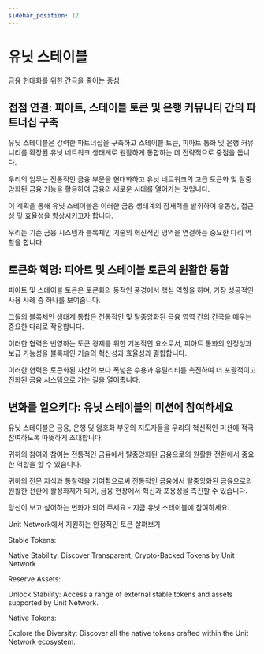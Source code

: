 ```yaml
---
sidebar_position: 12
---
```


# 유닛 스테이블

금융 현대화를 위한 간극을 줄이는 중심

## 접점 연결: 피아트, 스테이블 토큰 및 은행 커뮤니티 간의 파트너십 구축

유닛 스테이블은 강력한 파트너십을 구축하고 스테이블 토큰, 피아트 통화 및 은행 커뮤니티를 확장된 유닛 네트워크 생태계로 원활하게 통합하는 데 전략적으로 중점을 둡니다.

우리의 임무는 전통적인 금융 부문을 현대화하고 유닛 네트워크의 고급 토큰화 및 탈중앙화된 금융 기능을 활용하여 금융의 새로운 시대를 열어가는 것입니다.

이 계획을 통해 유닛 스테이블은 이러한 금융 생태계의 잠재력을 발휘하여 유동성, 접근성 및 효율성을 향상시키고자 합니다.

우리는 기존 금융 시스템과 블록체인 기술의 혁신적인 영역을 연결하는 중요한 다리 역할을 합니다.

## 토큰화 혁명: 피아트 및 스테이블 토큰의 원활한 통합

피아트 및 스테이블 토큰은 토큰화의 동적인 풍경에서 핵심 역할을 하며, 가장 성공적인 사용 사례 중 하나를 보여줍니다.

그들의 블록체인 생태계 통합은 전통적인 및 탈중앙화된 금융 영역 간의 간극을 메우는 중요한 다리로 작용합니다.

이러한 협력은 번영하는 토큰 경제를 위한 기본적인 요소로서, 피아트 통화의 안정성과 보급 가능성을 블록체인 기술의 혁신성과 효율성과 결합합니다.

이러한 협력은 토큰화된 자산의 보다 폭넓은 수용과 유틸리티를 촉진하여 더 포괄적이고 진화된 금융 시스템으로 가는 길을 열어줍니다.

## 변화를 일으키다: 유닛 스테이블의 미션에 참여하세요

유닛 스테이블은 금융, 은행 및 암호화 부문의 지도자들을 우리의 혁신적인 미션에 적극 참여하도록 따뜻하게 초대합니다.

귀하의 참여와 참여는 전통적인 금융에서 탈중앙화된 금융으로의 원활한 전환에서 중요한 역할을 할 수 있습니다.

귀하의 전문 지식과 통찰력을 기여함으로써 전통적인 금융에서 탈중앙화된 금융으로의 원활한 전환에 활성화제가 되어, 금융 현장에서 혁신과 포용성을 촉진할 수 있습니다.

당신이 보고 싶어하는 변화가 되어 주세요 - 지금 유닛 스테이블에 참여하세요.

Unit Network에서 지원하는 안정적인 토큰 살펴보기

<div class="docs-grid-alt">
  <div class="docs-card-alt">
    <div class="docs-card-alt-header">
      <span>Stable Tokens:</span>
    </div>
    <div class="docs-card-alt-description">
      <p>
        Native Stability: Discover Transparent, Crypto-Backed Tokens by Unit Network
      </p>
    </div>
  </div>
  <div class="docs-card-alt">
    <div class="docs-card-alt-header">
      <span>Reserve Assets:</span>
    </div>
    <div class="docs-card-alt-description">
      <p>
        Unlock Stability: Access a range of external stable tokens and assets supported by Unit Network.
      </p>
    </div>
  </div>
  <div class="docs-card-alt">
    <div class="docs-card-alt-header">
      <span>Native Tokens:</span>
    </div>
    <div class="docs-card-alt-description">
      <p>
        Explore the Diversity: Discover all the native tokens crafted within the Unit Network ecosystem.
      </p>
    </div>
  </div>
</div>
